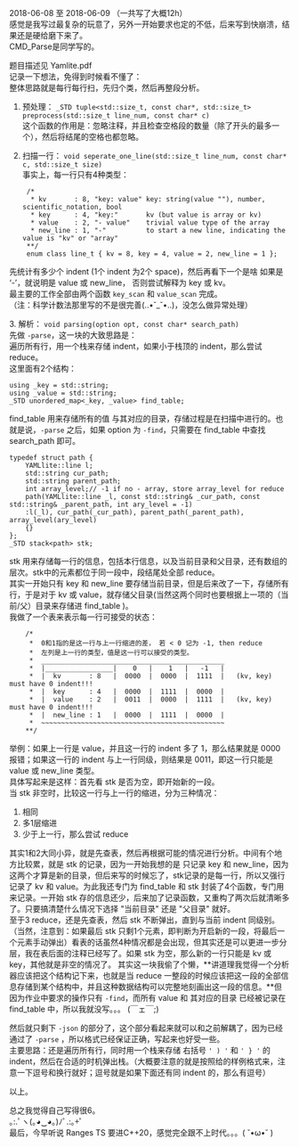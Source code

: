 2018-06-08  至 2018-06-09  （一共写了大概12h）   
感觉是我写过最复杂的玩意了，另外一开始要求也定的不低，后来写到快崩溃，结果还是硬给磨下来了。  
CMD_Parse是同学写的。  

题目描述见 Yamlite.pdf  
记录一下想法，免得到时候看不懂了：  
整体思路就是每行每行扫，先归个类，然后再整段分析。  

1. 预处理： `_STD tuple<std::size_t, const char*, std::size_t>
		preprocess(std::size_t line_num, const char* c)`  
这个函数的作用是：忽略注释，并且检查空格段的数量（除了开头的最多一个），然后将结尾的空格也都忽略。  

2. 扫描一行： `void seperate_one_line(std::size_t line_num, const char* c, std::size_t size)`  
事实上，每一行只有4种类型：  

        /*
         * kv       : 8, "key: value" key: string(value ""), number, scientific_notation, bool
         * key      : 4, "key:"       kv (but value is array or kv)
         * value    : 2, "- value"    trivial value type of the array
         * new_line : 1, "-"          to start a new line, indicating the value is "kv" or "array"
        **/
        enum class line_t { kv = 8, key = 4, value = 2, new_line = 1 };
  
先统计有多少个 indent (1个 indent 为2个 space)，然后再看下一个是啥
如果是 ‘-’，就说明是 value 或 new_line， 否则尝试解释为 key 或 kv。   
最主要的工作全部由两个函数 `key_scan` 和 `value_scan` 完成。   
（注：科学计数法那里写的不是很完善(..•˘_˘•..)，没怎么做异常处理）  

3.&nbsp;解析： `void parsing(option opt, const char* search_path)`  
先做 `-parse`，这一块的大致思路是：  
遍历所有行，用一个栈来存储 indent，如果小于栈顶的 indent，那么尝试 reduce。  
这里面有2个结构：  

	using _key = std::string;  
	using _value = std::string;  
	_STD unordered_map<_key, _value> find_table;
find_table 用来存储所有的值 与其对应的目录，存储过程是在扫描中进行的。也就是说，`-parse` 之后，如果 option 为 `-find`，只需要在 find_table 中查找 search_path 即可。  
	
	typedef struct path {
		YAMLlite::line l;
		std::string cur_path;
		std::string parent_path;
		int array_level;// -1 if no - array, store array_level for reduce
		path(YAMLlite::line _l, const std::string& _cur_path, const std::string& _parent_path, int ary_level = -1)
		:l(_l), cur_path(_cur_path), parent_path(_parent_path), array_level(ary_level)
		{}
	};
	_STD stack<path> stk;
stk 用来存储每一行的信息，包括本行信息，以及当前目录和父目录，还有数组的层次。stk中的元素都位于同一段中，段结尾处全部 reduce。   
其实一开始只有 key 和 new_line 要存储当前目录，但是后来改了一下，存储所有行，于是对于 kv 或 value，就存储父目录(当然这两个同时也要根据上一项的（当前/父）目录来存储进 find_table )。   
我做了一个表来表示每一行可接受的状态：  
>
		/*
		 *  0和1指的是这一行与上一行缩进的差， 若 < 0 记为 -1, then reduce
		 *  左列是上一行的类型，值是这一行可以接受的类型。
		 *  ______________________________________________
		 *  |_________________|    0   |    1   |   -1   |
		 *  |  kv       : 8   |  0000  |  0000  |  1111  |   (kv, key) must have 0 indent!!!
		 *  |  key      : 4   |  0000  |  1111  |  0000  |
		 *  |  value    : 2   |  0011  |  0000  |  1111  |   (kv, key) must have 0 indent!!!
		 *  |  new_line : 1   |  0000  |  1111  |  0000  |
		 *  ~~~~~~~~~~~~~~~~~~~~~~~~~~~~~~~~~~~~~~~~~~~~~~
		**/

举例：如果上一行是 value，并且这一行的 indent 多了 1，那么结果就是 0000 报错；如果这一行的 indent 与上一行同级，则结果是 0011，即这一行只能是 value 或 new_line 类型。  
具体写起来是这样：首先看 stk 是否为空，即开始新的一段。  
当 stk 非空时，比较这一行与上一行的缩进，分为三种情况：  
>
1. 相同   
2. 多1层缩进   
3. 少于上一行，那么尝试 reduce   

其实1和2大同小异，就是先查表，然后再根据可能的情况进行分析。中间有个地方比较累，就是 stk 的记录，因为一开始我想的是 只记录 key 和 new_line，因为这两个才算是新的目录，但后来写的时候忘了，stk记录的是每一行，所以又强行记录了 kv 和 value。为此我还专门为 find_table 和 stk 封装了4个函数，专门用来记录。一开始 stk 存的信息还少，后来加了记录函数，又重构了两次后就清晰多了。只要搞清楚什么情况下选择 "当前目录" 还是 "父目录" 就好。   
至于3 reduce，还是先查表，然后 stk 不断弹出，直到与当前 indent 同级别。（当然，注意到：如果最后 stk 只剩1个元素，即判断为开启新的一段，将最后一个元素手动弹出）看表的话虽然4种情况都是会出现，但其实还是可以更进一步分层，我在表后面的注释已经写了。如果 stk 为空，那么新的一行只能是 kv 或 key，其他就是非空的情况了。 其实这一块我偷了个懒，**讲道理我觉得一个分析器应该把这个结构记下来，也就是当 reduce 一整段的时候应该把这一段的全部信息存储到某个结构中，并且这种数据结构可以完整地刻画出这一段的信息。**但因为作业中要求的操作只有 `-find`，而所有 value 和 其对应的目录 已经被记录在 find_table 中，所以我就没写。。。 (￣ェ￣;)    

然后就只剩下 `-json` 的部分了，这个部分看起来就可以和之前解耦了，因为已经通过了 `-parse` ，所以格式已经保证正确，写起来也好受一些。  
主要思路：还是遍历所有行，同时用一个栈来存储 右括号 `' ) '` 和 `' } '` 的 indent，然后在合适的时机弹出栈。（大概要注意的就是按照给的样例格式来，注意一下逗号和换行就好；逗号就是如果下面还有同 indent 的，那么有逗号）

  
以上。   

总之我觉得自己写得很6。   
｡:.ﾟヽ(｡◕‿◕｡)ﾉﾟ.:｡+ﾟ  
最后，今早听说 Ranges TS 要进C++20，感觉完全跟不上时代。。。( ˘•ω•˘ ) 
